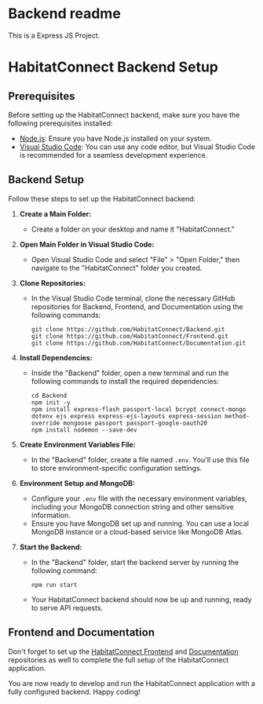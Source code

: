 # Backend readme

This is a Express JS Project. 

# HabitatConnect Backend Setup

## Prerequisites

Before setting up the HabitatConnect backend, make sure you have the following prerequisites installed:

- [Node.js](https://nodejs.org/): Ensure you have Node.js installed on your system.
- [Visual Studio Code](https://code.visualstudio.com/): You can use any code editor, but Visual Studio Code is recommended for a seamless development experience.

## Backend Setup

Follow these steps to set up the HabitatConnect backend:

1. **Create a Main Folder:**
   - Create a folder on your desktop and name it "HabitatConnect."

2. **Open Main Folder in Visual Studio Code:**
   - Open Visual Studio Code and select "File" > "Open Folder," then navigate to the "HabitatConnect" folder you created.

3. **Clone Repositories:**
   - In the Visual Studio Code terminal, clone the necessary GitHub repositories for Backend, Frontend, and Documentation using the following commands:
     ```
     git clone https://github.com/HabitatConnect/Backend.git
     git clone https://github.com/HabitatConnect/Frontend.git
     git clone https://github.com/HabitatConnect/Documentation.git
     ```

4. **Install Dependencies:**
   - Inside the "Backend" folder, open a new terminal and run the following commands to install the required dependencies:
     ```
     cd Backend
     npm init -y
     npm install express-flash passport-local bcrypt connect-mongo dotenv ejs express express-ejs-layouts express-session method-override mongoose passport passport-google-oauth20
     npm install nodemon --save-dev
     ```

5. **Create Environment Variables File:**
   - In the "Backend" folder, create a file named `.env`. You'll use this file to store environment-specific configuration settings.

6. **Environment Setup and MongoDB:**
   - Configure your `.env` file with the necessary environment variables, including your MongoDB connection string and other sensitive information.
   - Ensure you have MongoDB set up and running. You can use a local MongoDB instance or a cloud-based service like MongoDB Atlas.

7. **Start the Backend:**
   - In the "Backend" folder, start the backend server by running the following command:
     ```
     npm run start
     ```
   - Your HabitatConnect backend should now be up and running, ready to serve API requests.

## Frontend and Documentation

Don't forget to set up the [HabitatConnect Frontend](https://github.com/HabitatConnect/Frontend) and [Documentation](https://github.com/HabitatConnect/Documentation) repositories as well to complete the full setup of the HabitatConnect application.

You are now ready to develop and run the HabitatConnect application with a fully configured backend. Happy coding!
